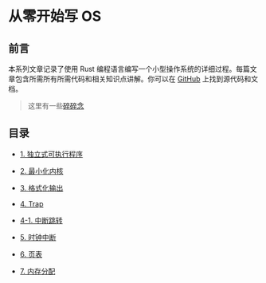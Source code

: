 # 从零开始写 OS

## 前言

本系列文章记录了使用 Rust 编程语言编写一个小型操作系统的详细过程。每篇文章包含所需所有所需代码和相关知识点讲解。你可以在 [GitHub](https://github.com/LearningOS/rcore_step_by_step) 上找到源代码和文档。

> 这里有一些[碎碎念](https://zhuanlan.zhihu.com/p/58513043)

## 目录

- [1. 独立式可执行程序](report/1.%20独立式可执行程序.md)

- [2. 最小化内核](report/2.%20最小化内核.md)

- [3. 格式化输出](report/3.%20格式化输出.md)

- [4. Trap](report/4.%20Trap.md)

- [4-1. 中断跳转](report/4-1.%20中断跳转.md)

- [5. 时钟中断](report/5.%20时钟中断.md)

- [6. 页表](report/6.%20页表.md)

- [7. 内存分配](report/7.%20内存分配.md)
